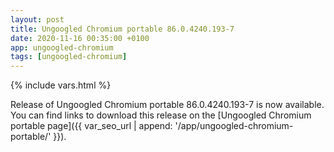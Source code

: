 ```yaml
---
layout: post
title: Ungoogled Chromium portable 86.0.4240.193-7
date: 2020-11-16 00:35:00 +0100
app: ungoogled-chromium
tags: [ungoogled-chromium]
---
```

{% include vars.html %}

Release of Ungoogled Chromium portable 86.0.4240.193-7 is now available.<br />
You can find links to download this release on the [Ungoogled Chromium portable page]({{ var_seo_url | append: '/app/ungoogled-chromium-portable/' }}).
